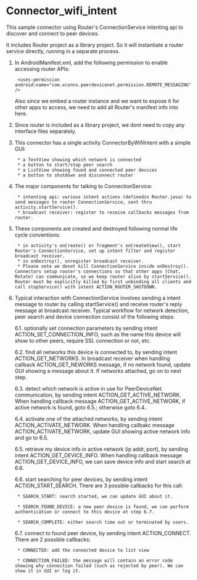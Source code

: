 Connector_wifi_intent
=====================

This sample connector using Router's ConnectionService intenting api to discover and connect to peer devices.

It includes Router project as a library project. So it will instantiate a router service directly, running in a separate process. 

1. In AndroidManifest.xml, add the following permission to enable accessing router APIs:

		<uses-permission android:name="com.xconns.peerdevicenet.permission.REMOTE_MESSAGING" />

	Also since we embed a router instance and we want to expose it for other apps to access, we need to add all Router's manifest info into here.

2. Since router is included as a library project, we dont need to copy any interface files separately.

3. This connector has a single activity ConnectorByWifiIntent with a simple GUI:

		* a TextView showing which network is connected
		* a button to start/stop peer search
		* a ListView showing found and connected peer devices
		* a button to shutdown and disconnect router

4. The major components for talking to ConnectionService:
	
		* intenting api: various intent actions (definedin Router.java) to send messages to router ConnectionService, sent thru activity.startService().
		* broadcast receiver: register to receive callbacks messages from router.

5. These components are created and destroyed following normal life cycle conventions:

		* in activity's onCreate() or fragment's onCreateView(), start Router's ConnectionService, set up intent filter and register broadcast receiver.
		* in onDestroy(), unregister broadcast receiver.
		* Please note we donot kill ConnectionService inside onDestroy(). Connectors setup router's connections so that other apps (Chat, Rotate) can communicate, so we keep router alive by startService(). Router must be explicitly killed by first unbinding all clients and call stopService() with intent ACTION_ROUTER_SHUTDOWN.

6. Typical interaction with ConnectionService involves sending a intent message to router by calling startService() and receive router's reply message at broadcast receiver. Typical workflow for network detection, peer search and device connection consist of the following steps:

	6.1. optionally set connection parameters by sending intent ACTION_SET_CONNECTION_INFO, such as the name this device will show to other peers, require SSL connection or not, etc.

	6.2. find all networks this device is connected to, by sending intent ACTION_GET_NETWORKS. In broadcast receiver when handling callback ACTION_GET_NEWORKS message, if no network found, update GUI showing a message about it. If networks attached, go on to next step.

	6.3. detect which network is active in use for PeerDeviceNet communication, by sending intent ACTION_GET_ACTIVE_NETWORK. When handling callback message ACTION_GET_ACTIVE_NETWORK, if active network is found, goto 6.5.; otherwise goto 6.4..

	6.4. activate one of the attached networks, by sending intent ACTION_ACTIVATE_NETWORK. When handling callbakc message ACTION_ACTIVATE_NETWORK, update GUI showing active network info and go to 6.5.

	6.5. retrieve my device info in active network (ip addr, port), by sending intent ACTION_GET_DEVICE_INFO. When handling callback message ACTION_GET_DEVICE_INFO, we can save device info and start search at 6.6.

	6.6. start searching for peer devices, by sending intent ACTION_START_SEARCH. There are 3 possible callbacks for this call:

		* SEARCH_START: search started, we can update GUI about it.

		* SEARCH_FOUND_DEVICE: a new peer device is found, we can perform authentication or connect to this device at step 6.7.

		* SEARCH_COMPLETE: either search time out or terminated by users.

	6.7. connect to found peer device, by sending intent ACTION_CONNECT. There are 2 possible callbacks:

		* CONNECTED: add the connected device to list view
		
		* CONNECTION_FAILED: the message will contain an error code showing why connection failed (such as rejected by peer). We can show it in GUI or log it.


